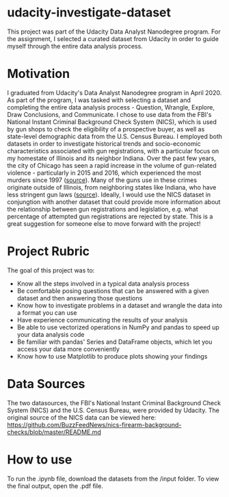 # udacity-investigate-dataset
This project was part of the Udacity Data Analyst Nanodegree program. For the assignment, I selected a curated dataset from Udacity in order to guide myself through the entire data analysis process. 

# Motivation 
I graduated from Udacity's Data Analyst Nanodegree program in April 2020. As part of the program, I was tasked with selecting a dataset and completing the entire data analysis process - Question, Wrangle, Explore, Draw Conclusions, and Communicate. I chose to use data from the FBI's National Instant Criminal Background Check System (NICS), which is used by gun shops to check the eligibility of a prospective buyer, as well as state-level demographic data from the U.S. Census Bureau. I employed both datasets in order to investigate historical trends and socio-economic characteristics associated with gun registrations, with a particular focus on my homestate of Illinois and its neighbor Indiana. Over the past few years, the city of Chicago has seen a rapid increase in the volume of gun-related violence - particularly in 2015 and 2016, which experienced the most murders since 1997 ([source](https://edition.cnn.com/2017/01/01/us/chicago-murders-2016/index.html)). Many of the guns use in these crimes originate outside of Illinois, from neighboring states like Indiana, who have less stringent gun laws ([source](https://fivethirtyeight.com/features/gun-laws-stop-at-state-lines-but-guns-dont/)). Ideally, I would use the NICS dataset in conjungtion with another dataset that could provide more information about the relationship between gun registrations and legislation, e.g. what percentage of attempted gun registrations are rejected by state. This is a great suggestion for someone else to move forward with the project!  

# Project Rubric 
The goal of this project was to: 
+ Know all the steps involved in a typical data analysis process
+ Be comfortable posing questions that can be answered with a given dataset and then answering those questions
+ Know how to investigate problems in a dataset and wrangle the data into a format you can use
+ Have experience communicating the results of your analysis
+ Be able to use vectorized operations in NumPy and pandas to speed up your data analysis code
+ Be familiar with pandas' Series and DataFrame objects, which let you access your data more conveniently
+ Know how to use Matplotlib to produce plots showing your findings

# Data Sources
The two datasources, the FBI's National Instant Criminal Background Check System (NICS) and the U.S. Census Bureau, were provided by Udacity. The original source of the NICS data can be viewed here: https://github.com/BuzzFeedNews/nics-firearm-background-checks/blob/master/README.md

# How to use 
To run the .ipynb file, download the datasets from the /input folder. To view the final output, open the .pdf file. 
